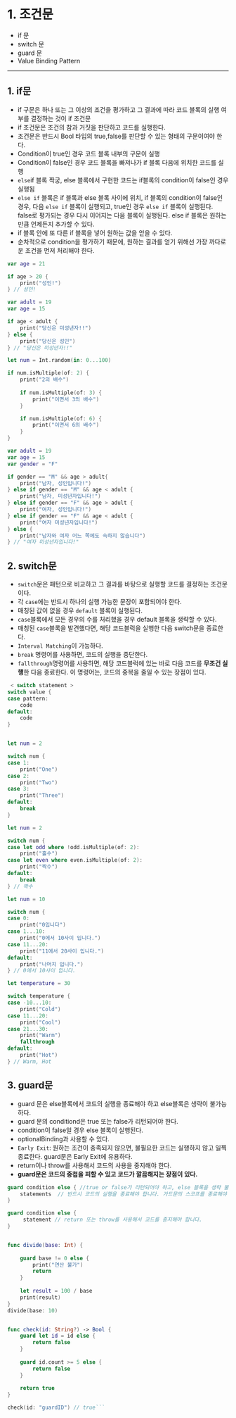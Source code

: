 # 1. 조건문
* if 문
* switch 문
* guard 문
* Value Binding Pattern

----------------------------

## 1. if문 
* if 구문은 하나 또는 그 이상의 조건을 평가하고 그 결과에 따라 코드 블록의 실행 여부를 결정하는 것이 if 조건문
* if 조건문은 조건의 참과 거짓을 판단하고 코드를 실행한다.
* 조건문은 반드시 Bool 타입의 true,false를 판단할 수 있는 형태의 구문이여야 한다.
* Condition이 true인 경우 코드 블록 내부의 구문이 실행
* Condition이 false인 경우 코드 블록을 빠져나가 if 블록 다음에 위치한 코드를 실행
* `else`if 블록 짝궁, else 블록에서 구현한 코드는 if블록의 condition이 false인 경우 실행됨
* `else if` 블록은 if 블록과 else 블록 사이에 위치, if 블록의 condition이 false인 경우, 다음 `else if` 블록이 실행되고, true인 경우 `else if` 블록이 실행된다. false로 평가되는 경우 다시 이어지는 다음 블록이 실행된다.   else if 블록은 원하는 만큼 언제든지 추가할 수 있다.
* if 블록 안에 또 다른 if 블록을 넣어 원하는 값을 얻을 수 있다.
* 순차적으로 condition을 평가하기 때문에, 원하는 결과를 얻기 위해선 가장 까다로운 조건을 먼저 처리해야 한다.

```swift
var age = 21

if age > 20 {
    print("성인!")
} // 성인!
```
```swift
var adult = 19
var age = 15

if age < adult {
    print("당신은 미성년자!!")
} else {
    print("당신은 성인") 
} // "당신은 미성년자!!"
```
```swift
let num = Int.random(in: 0...100)

if num.isMultiple(of: 2) {
    print("2의 배수")
    
    if num.isMultiple(of: 3) {
        print("이면서 3의 배수")
    }

    if num.isMultiple(of: 6) {
        print("이면서 6의 배수")
    }
}
```
```swift
var adult = 19
var age = 15
var gender = "F"

if gender == "M" && age > adult{
    print("남자, 성인입니다!")
} else if gender == "M" && age < adult {
    print("남자, 미성년자입니다!")
} else if gender == "F" && age > adult {
    print("여자, 성인입니다!")
} else if gender == "F" && age < adult {
    print("여자 미성년자입니다!")
} else {
    print("남자와 여자 어느 쪽에도 속하지 않습니다")
} // "여자 미성년자입니다!"
```

## 2. switch문
* `switch`문은 패턴으로 비교하고 그 결과를 바탕으로 실행할 코드를 결정하는 조건문이다.
* 각 `case`에는 반드시 하나의 실행 가능한 문장이 포함되어야 한다.
* 매칭된 값이 없을 경우 `default` 블록이 실행된다.
* `case`블록에서 모든 경우의 수를 처리했을 경우 default 블록을 생략할 수 있다.
* 매칭된 `case`블록을 발견했다면, 해당 코드블럭을 실행한 다음 switch문을 종료한다.
* `Interval Matching`이 가능하다.
* `break` 명령어를 사용하면, 코드의 실행을 중단한다.
* `fallthrough`명령어를 사용하면, 해당 코드블럭에 있는 바로 다음 코드를 **무조건 실행**한 다음 종료한다. 이 명령어는, 코드의 중복을 줄일 수 있는 장점이 있다.

```swift
 < switch statement >
switch value {
case pattern:
    code
default:
    code
}


let num = 2

switch num {
case 1:
    print("One")
case 2:
    print("Two")
case 3:
    print("Three")
default:
    break
}

let num = 2

switch num {
case let odd where !odd.isMultiple(of: 2):
    print("홀수")
case let even where even.isMultiple(of: 2):
    print("짝수")
default:
    break
} // 짝수
```


```swift
let num = 10

switch num {
case 0:
    print("0입니다")
case 1...10:
    print("0에서 10사이 입니다.")
case 11...20:
    print("11에서 20사이 입니다.")
default:
    print("나머지 입니다.")
} // 0에서 10사이 입니다.
```
   
```swift
let temperature = 30

switch temperature {
case -10...10:
    print("Cold")
case 11...20:
    print("Cool")
case 21...30:
    print("Warm")
    fallthrough
default:
    print("Hot")
} // Warm, Hot
```

## 3. guard문
* guard 문은 else블록에서 코드의 실행을 종료해야 하고 else블록은 생략이 불가능하다.
* guard 문의 conditiond은 true 또는 false가 리턴되어야 한다.
* condition이 false일 경우 else 블록이 실행된다.
* optionalBinding과 사용할 수 있다.
* `Early Exit`: 원하는 조건이 충족되지 않으면, 불필요한 코드는 실행하지 않고 일찍 종료한다. guard문은 Early Exit에 유용하다.
* return이나 throw를 사용해서 코드의 사용을 중지해야 한다.
* **guard문은 코드의 중첩을 피할 수 있고 코드가 깔끔해지는 장점이 있다.**

```swift
guard condition else { //true or false가 리턴되어야 하고, else 블록을 생략 불가합니다.
    statements  // 반드시 코드의 실행을 종료해야 합니다. 가드문의 스코프를 종료해야 합니다.
}

guard condition else {
     statement // return 또는 throw를 사용해서 코드를 중지해야 합니다.
}


func divide(base: Int) {
    
    guard base != 0 else {
        print("연산 불가")
        return
    }
    
    let result = 100 / base
    print(result)
}
divide(base: 10)


func check(id: String?) -> Bool {
    guard let id = id else {
        return false
    }
    
    guard id.count >= 5 else {
        return false
    }
    
    return true
}

check(id: "guardID") // true```
```


    
    

